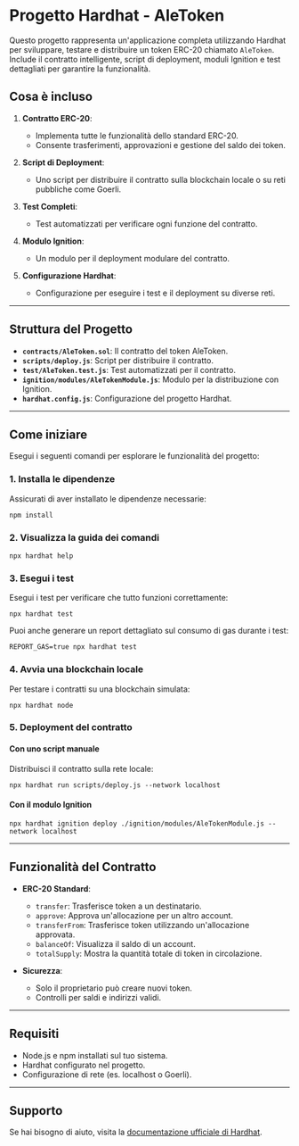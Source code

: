 # Progetto Hardhat - AleToken

Questo progetto rappresenta un'applicazione completa utilizzando Hardhat per sviluppare, testare e distribuire un token ERC-20 chiamato `AleToken`. Include il contratto intelligente, script di deployment, moduli Ignition e test dettagliati per garantire la funzionalità.

## Cosa è incluso

1. **Contratto ERC-20**:
   - Implementa tutte le funzionalità dello standard ERC-20.
   - Consente trasferimenti, approvazioni e gestione del saldo dei token.

2. **Script di Deployment**:
   - Uno script per distribuire il contratto sulla blockchain locale o su reti pubbliche come Goerli.

3. **Test Completi**:
   - Test automatizzati per verificare ogni funzione del contratto.

4. **Modulo Ignition**:
   - Un modulo per il deployment modulare del contratto.

5. **Configurazione Hardhat**:
   - Configurazione per eseguire i test e il deployment su diverse reti.

---

## Struttura del Progetto

- **`contracts/AleToken.sol`**: Il contratto del token AleToken.
- **`scripts/deploy.js`**: Script per distribuire il contratto.
- **`test/AleToken.test.js`**: Test automatizzati per il contratto.
- **`ignition/modules/AleTokenModule.js`**: Modulo per la distribuzione con Ignition.
- **`hardhat.config.js`**: Configurazione del progetto Hardhat.

---

## Come iniziare

Esegui i seguenti comandi per esplorare le funzionalità del progetto:

### 1. Installa le dipendenze

Assicurati di aver installato le dipendenze necessarie:

```shell
npm install
```

### 2. Visualizza la guida dei comandi

```shell
npx hardhat help
```

### 3. Esegui i test

Esegui i test per verificare che tutto funzioni correttamente:

```shell
npx hardhat test
```

Puoi anche generare un report dettagliato sul consumo di gas durante i test:

```shell
REPORT_GAS=true npx hardhat test
```

### 4. Avvia una blockchain locale

Per testare i contratti su una blockchain simulata:

```shell
npx hardhat node
```

### 5. Deployment del contratto

#### Con uno script manuale

Distribuisci il contratto sulla rete locale:

```shell
npx hardhat run scripts/deploy.js --network localhost
```

#### Con il modulo Ignition

```shell
npx hardhat ignition deploy ./ignition/modules/AleTokenModule.js --network localhost
```

---

## Funzionalità del Contratto

- **ERC-20 Standard**:
  - `transfer`: Trasferisce token a un destinatario.
  - `approve`: Approva un'allocazione per un altro account.
  - `transferFrom`: Trasferisce token utilizzando un'allocazione approvata.
  - `balanceOf`: Visualizza il saldo di un account.
  - `totalSupply`: Mostra la quantità totale di token in circolazione.

- **Sicurezza**:
  - Solo il proprietario può creare nuovi token.
  - Controlli per saldi e indirizzi validi.

---

## Requisiti

- Node.js e npm installati sul tuo sistema.
- Hardhat configurato nel progetto.
- Configurazione di rete (es. localhost o Goerli).

---

## Supporto

Se hai bisogno di aiuto, visita la [documentazione ufficiale di Hardhat](https://hardhat.org/).